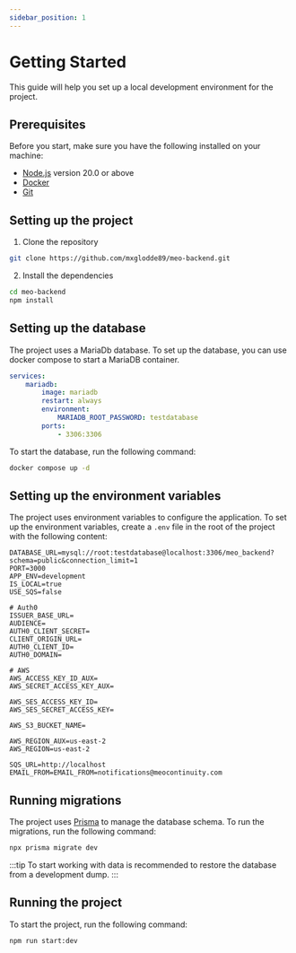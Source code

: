 ```yaml
---
sidebar_position: 1
---
```


# Getting Started

This guide will help you set up a local development environment for the project.

## Prerequisites

Before you start, make sure you have the following installed on your machine:

- [Node.js](https://nodejs.org/en/download/) version 20.0 or above
- [Docker](https://docs.docker.com/get-docker/) 
- [Git](https://git-scm.com/downloads)

## Setting up the project

1. Clone the repository

```bash
git clone https://github.com/mxglodde89/meo-backend.git
```

2. Install the dependencies

```bash
cd meo-backend
npm install
```

## Setting up the database

The project uses a MariaDb database. To set up the database, you can use docker compose to start a MariaDB container.

```yaml title="docker-compose.yml"
services:
    mariadb:
        image: mariadb
        restart: always
        environment:
            MARIADB_ROOT_PASSWORD: testdatabase
        ports:
            - 3306:3306
```

To start the database, run the following command:

```bash
docker compose up -d
```


## Setting up the environment variables

The project uses environment variables to configure the application. To set up the environment variables, create a `.env` file in the root of the project with the following content:

```env title=".env"
DATABASE_URL=mysql://root:testdatabase@localhost:3306/meo_backend?schema=public&connection_limit=1
PORT=3000
APP_ENV=development
IS_LOCAL=true
USE_SQS=false

# Auth0
ISSUER_BASE_URL=
AUDIENCE=
AUTH0_CLIENT_SECRET=
CLIENT_ORIGIN_URL=
AUTH0_CLIENT_ID=
AUTH0_DOMAIN=

# AWS
AWS_ACCESS_KEY_ID_AUX=
AWS_SECRET_ACCESS_KEY_AUX=

AWS_SES_ACCESS_KEY_ID=
AWS_SES_SECRET_ACCESS_KEY=

AWS_S3_BUCKET_NAME=

AWS_REGION_AUX=us-east-2
AWS_REGION=us-east-2

SQS_URL=http://localhost
EMAIL_FROM=EMAIL_FROM=notifications@meocontinuity.com
```

## Running migrations

The project uses [Prisma](https://www.prisma.io/) to manage the database schema. To run the migrations, run the following command:

```bash
npx prisma migrate dev
```

:::tip
To start working with data is recommended to restore the database from a development dump.
:::

## Running the project

To start the project, run the following command:

```bash
npm run start:dev
```
